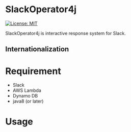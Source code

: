 SlackOperator4j
==========
[![License: MIT](https://img.shields.io/badge/License-MIT-yellow.svg)](https://opensource.org/licenses/MIT)

SlackOperator4j is interactive response system for Slack.

## Internationalization

Requirement
==========

* Slack
* AWS Lambda
* Dynamo DB
* java8 (or later)

Usage
==========
